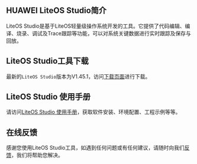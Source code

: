 
<h2 id="HUAWEI-LiteOS-Studio简介">HUAWEI LiteOS Studio简介</h2>

LiteOS Studio是基于LiteOS轻量级操作系统开发的工具。它提供了代码编辑、编译、烧录、调试及Trace跟踪等功能，可以对系统关键数据进行实时跟踪及保存与回放。

<h2>LiteOS Studio工具下载</h2>

最新的`LiteOS Studio`版本为V1.45.1，访问[下载页面](https://gitee.com/LiteOS/LiteOS_Studio/releases/V1.45.1)进行下载。

<h2>LiteOS Studio 使用手册</h2>

请访问[LiteOS Studio 使用手册](https://liteos.gitee.io/liteos_studio/#/)，获取软件安装、环境配置、工程示例等等。

<h2 id="在线反馈">在线反馈</h2>

感谢您使用LiteOS Studio工具，如遇到任何问题或有任何建议，请随时向我们[反馈](https://gitee.com/LiteOS/LiteOS_Studio/issues)，我们将帮助您解决。


